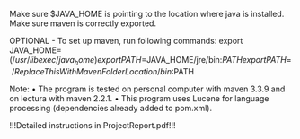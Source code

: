 Make sure $JAVA_HOME is pointing to the location where java is installed. Make sure maven is correctly exported.

OPTIONAL - To set up maven, run following commands:
export JAVA_HOME=$(/usr/libexec/java_home)
export PATH=$JAVA_HOME/jre/bin:$PATH
export PATH=~/ReplaceThisWithMavenFolderLocation/bin:$PATH

Note:
• The program is tested on personal computer with maven 3.3.9 and on lectura with maven 2.2.1.
• This program uses Lucene for language processing (dependencies already added to pom.xml).

!!!Detailed instructions in ProjectReport.pdf!!!